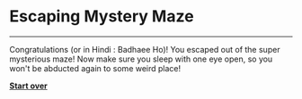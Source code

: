 # Escaping Mystery Maze

---

Congratulations (or in Hindi : Badhaee Ho)! You escaped out of the super mysterious maze! Now make sure you sleep with one eye open, so you won't be abducted again to some weird place!

[**Start over**](wake-up.md)